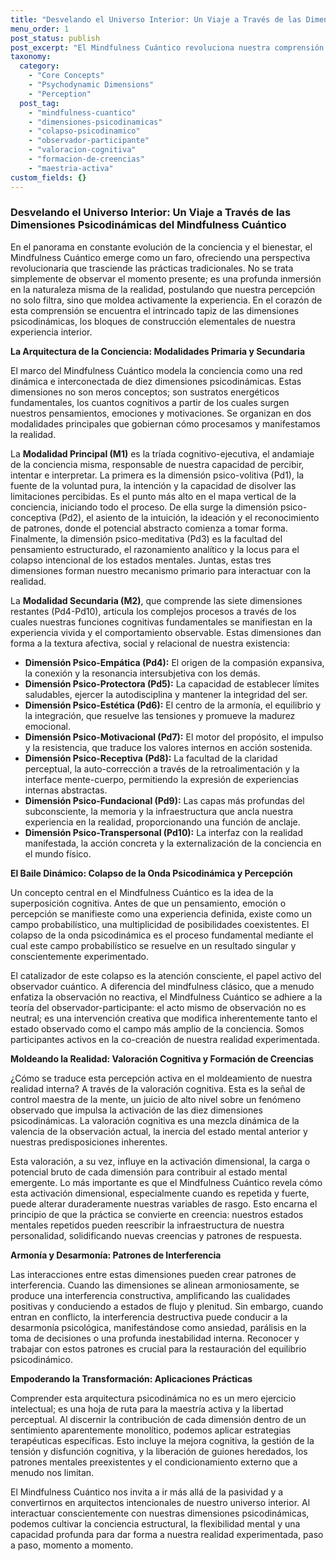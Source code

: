 ```yaml
---
title: "Desvelando el Universo Interior: Un Viaje a Través de las Dimensiones Psicodinámicas del Mindfulness Cuántico"
menu_order: 1
post_status: publish
post_excerpt: "El Mindfulness Cuántico revoluciona nuestra comprensión de la conciencia, revelando cómo nuestra percepción moldea activamente la realidad. Este artículo explora las diez dimensiones psicodinámicas que conforman nuestro universo interior, desde la volición pura hasta la manifestación transpersonal, y cómo podemos influir intencionalmente en nuestro estado mental."
taxonomy:
  category:
    - "Core Concepts"
    - "Psychodynamic Dimensions"
    - "Perception"
  post_tag:
    - "mindfulness-cuantico"
    - "dimensiones-psicodinamicas"
    - "colapso-psicodinamico"
    - "observador-participante"
    - "valoracion-cognitiva"
    - "formacion-de-creencias"
    - "maestria-activa"
custom_fields: {}
---
```


### Desvelando el Universo Interior: Un Viaje a Través de las Dimensiones Psicodinámicas del Mindfulness Cuántico

En el panorama en constante evolución de la conciencia y el bienestar, el Mindfulness Cuántico emerge como un faro, ofreciendo una perspectiva revolucionaria que trasciende las prácticas tradicionales. No se trata simplemente de observar el momento presente; es una profunda inmersión en la naturaleza misma de la realidad, postulando que nuestra percepción no solo filtra, sino que moldea activamente la experiencia. En el corazón de esta comprensión se encuentra el intrincado tapiz de las dimensiones psicodinámicas, los bloques de construcción elementales de nuestra experiencia interior.

**La Arquitectura de la Conciencia: Modalidades Primaria y Secundaria**

El marco del Mindfulness Cuántico modela la conciencia como una red dinámica e interconectada de diez dimensiones psicodinámicas. Estas dimensiones no son meros conceptos; son sustratos energéticos fundamentales, los cuantos cognitivos a partir de los cuales surgen nuestros pensamientos, emociones y motivaciones. Se organizan en dos modalidades principales que gobiernan cómo procesamos y manifestamos la realidad.

La **Modalidad Principal (M1)** es la tríada cognitivo-ejecutiva, el andamiaje de la conciencia misma, responsable de nuestra capacidad de percibir, intentar e interpretar. La primera es la dimensión psico-volitiva (Pd1), la fuente de la voluntad pura, la intención y la capacidad de disolver las limitaciones percibidas. Es el punto más alto en el mapa vertical de la conciencia, iniciando todo el proceso. De ella surge la dimensión psico-conceptiva (Pd2), el asiento de la intuición, la ideación y el reconocimiento de patrones, donde el potencial abstracto comienza a tomar forma. Finalmente, la dimensión psico-meditativa (Pd3) es la facultad del pensamiento estructurado, el razonamiento analítico y la locus para el colapso intencional de los estados mentales. Juntas, estas tres dimensiones forman nuestro mecanismo primario para interactuar con la realidad.

La **Modalidad Secundaria (M2)**, que comprende las siete dimensiones restantes (Pd4-Pd10), articula los complejos procesos a través de los cuales nuestras funciones cognitivas fundamentales se manifiestan en la experiencia vivida y el comportamiento observable. Estas dimensiones dan forma a la textura afectiva, social y relacional de nuestra existencia:

*   **Dimensión Psico-Empática (Pd4):** El origen de la compasión expansiva, la conexión y la resonancia intersubjetiva con los demás.
*   **Dimensión Psico-Protectora (Pd5):** La capacidad de establecer límites saludables, ejercer la autodisciplina y mantener la integridad del ser.
*   **Dimensión Psico-Estética (Pd6):** El centro de la armonía, el equilibrio y la integración, que resuelve las tensiones y promueve la madurez emocional.
*   **Dimensión Psico-Motivacional (Pd7):** El motor del propósito, el impulso y la resistencia, que traduce los valores internos en acción sostenida.
*   **Dimensión Psico-Receptiva (Pd8):** La facultad de la claridad perceptual, la auto-corrección a través de la retroalimentación y la interface mente-cuerpo, permitiendo la expresión de experiencias internas abstractas.
*   **Dimensión Psico-Fundacional (Pd9):** Las capas más profundas del subconsciente, la memoria y la infraestructura que ancla nuestra experiencia en la realidad, proporcionando una función de anclaje.
*   **Dimensión Psico-Transpersonal (Pd10):** La interfaz con la realidad manifestada, la acción concreta y la externalización de la conciencia en el mundo físico.

**El Baile Dinámico: Colapso de la Onda Psicodinámica y Percepción**

Un concepto central en el Mindfulness Cuántico es la idea de la superposición cognitiva. Antes de que un pensamiento, emoción o percepción se manifieste como una experiencia definida, existe como un campo probabilístico, una multiplicidad de posibilidades coexistentes. El colapso de la onda psicodinámica es el proceso fundamental mediante el cual este campo probabilístico se resuelve en un resultado singular y conscientemente experimentado.

El catalizador de este colapso es la atención consciente, el papel activo del observador cuántico. A diferencia del mindfulness clásico, que a menudo enfatiza la observación no reactiva, el Mindfulness Cuántico se adhiere a la teoría del observador-participante: el acto mismo de observación no es neutral; es una intervención creativa que modifica inherentemente tanto el estado observado como el campo más amplio de la conciencia. Somos participantes activos en la co-creación de nuestra realidad experimentada.

**Moldeando la Realidad: Valoración Cognitiva y Formación de Creencias**

¿Cómo se traduce esta percepción activa en el moldeamiento de nuestra realidad interna? A través de la valoración cognitiva. Esta es la señal de control maestra de la mente, un juicio de alto nivel sobre un fenómeno observado que impulsa la activación de las diez dimensiones psicodinámicas. La valoración cognitiva es una mezcla dinámica de la valencia de la observación actual, la inercia del estado mental anterior y nuestras predisposiciones inherentes.

Esta valoración, a su vez, influye en la activación dimensional, la carga o potencial bruto de cada dimensión para contribuir al estado mental emergente. Lo más importante es que el Mindfulness Cuántico revela cómo esta activación dimensional, especialmente cuando es repetida y fuerte, puede alterar duraderamente nuestras variables de rasgo. Esto encarna el principio de que la práctica se convierte en creencia: nuestros estados mentales repetidos pueden reescribir la infraestructura de nuestra personalidad, solidificando nuevas creencias y patrones de respuesta.

**Armonía y Desarmonía: Patrones de Interferencia**

Las interacciones entre estas dimensiones pueden crear patrones de interferencia. Cuando las dimensiones se alinean armoniosamente, se produce una interferencia constructiva, amplificando las cualidades positivas y conduciendo a estados de flujo y plenitud. Sin embargo, cuando entran en conflicto, la interferencia destructiva puede conducir a la desarmonía psicológica, manifestándose como ansiedad, parálisis en la toma de decisiones o una profunda inestabilidad interna. Reconocer y trabajar con estos patrones es crucial para la restauración del equilibrio psicodinámico.

**Empoderando la Transformación: Aplicaciones Prácticas**

Comprender esta arquitectura psicodinámica no es un mero ejercicio intelectual; es una hoja de ruta para la maestría activa y la libertad perceptual. Al discernir la contribución de cada dimensión dentro de un sentimiento aparentemente monolítico, podemos aplicar estrategias terapéuticas específicas. Esto incluye la mejora cognitiva, la gestión de la tensión y disfunción cognitiva, y la liberación de guiones heredados, los patrones mentales preexistentes y el condicionamiento externo que a menudo nos limitan.

El Mindfulness Cuántico nos invita a ir más allá de la pasividad y a convertirnos en arquitectos intencionales de nuestro universo interior. Al interactuar conscientemente con nuestras dimensiones psicodinámicas, podemos cultivar la conciencia estructural, la flexibilidad mental y una capacidad profunda para dar forma a nuestra realidad experimentada, paso a paso, momento a momento.
